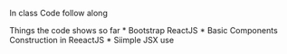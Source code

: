 In class Code follow along


Things the code shows so far 
    * Bootstrap ReactJS 
    * Basic Components Construction in ReeactJS 
    * Siimple JSX use 